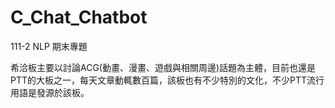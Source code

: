 # C_Chat_Chatbot
111-2 NLP 期末專題

希洽板主要以討論ACG(動畫、漫畫、遊戲與相關周邊)話題為主體，目前也還是PTT的大板之一，每天文章動輒數百篇，該板也有不少特別的文化，不少PTT流行用語是發源於該板。
